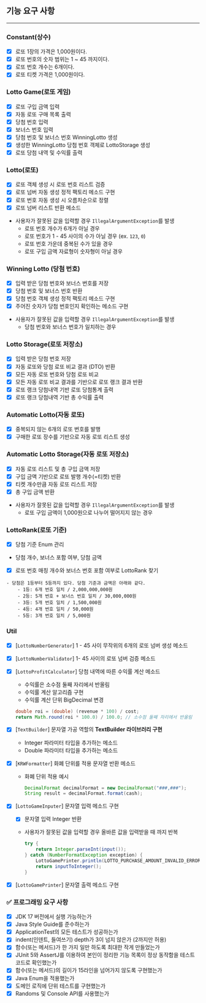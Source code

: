## 기능 요구 사항

---

### Constant(상수)

- [x]  로또 1장의 가격은 1,000원이다.
- [x]  로또 번호의 숫자 범위는 1 ~ 45 까지이다.
- [x]  로또 번호 개수는 6개이다.
- [x]  로또 티켓 가격은 1,000원이다.

### Lotto Game(로또 게임)

- [x]  로또 구입 금액 입력
- [x]  자동 로또 구매 목록 출력
- [x]  당첨 번호 입력
- [x]  보너스 번호 입력
- [x]  당첨 번호 및 보너스 번호 WinningLotto 생성
- [x]  생성한 WinningLotto 당첨 번호 객체로 LottoStorage 생성
- [x]  로또 당첨 내역 및 수익률 출력

### Lotto(로또)

- [x]  로또 객체 생성 시 로또 번호 리스트 검증
- [x]  로또 넘버 자동 생성 정적 팩토리 메소드 구현
- [x]  로또 번호 자동 생성 시 오름차순으로 정렬
- [x]  로또 넘버 리스트 반환 메소드

- 사용자가 잘못된 값을 입력할 경우 `IllegalArgumentException`를 발생
    - 로또 번호 개수가 6개가 아닐 경우
    - 로또 번호가 1 - 45 사이의 수가 아닐 경우 (ex. `123`, `0`)
    - 로또 번호 가운데 중복된 수가 있을 경우
    - 로또 구입 금액 자료형이 숫자형이 아닐 경우


### Winning Lotto (당첨 번호)

- [x]  입력 받은 당첨 번호와 보너스 번호를 저장
- [x]  당첨 번호 및 보너스 번호 반환
- [x]  당첨 번호 객체 생성 정적 팩토리 메소드 구현
- [x]  주어진 숫자가 당첨 번호인지 확인하는 메소드 구현

- 사용자가 잘못된 값을 입력할 경우 `IllegalArgumentException`를 발생
    - 당첨 번호와 보너스 번호가 일치하는 경우

### Lotto Storage(로또 저장소)

- [x]  입력 받은 당첨 번호 저장
- [x]  자동 로또와 당첨 로또 비교 결과 (DTO) 반환
- [x]  모든 자동 로또 번호와 당첨 로또 비교
- [x]  모든 자동 로또 비교 결과를 기반으로 로또 랭크 결과 반환
- [x]  로또 랭크 당첨내역 기반 로또 당첨통계 출력
- [x]  로또 랭크 당첨내역 기반 총 수익률 출력

### Automatic Lotto(자동 로또)

- [x]  중복되지 않는 6개의 로또 번호를 발행
- [x]  구매한 로또 장수를 기반으로 자동 로또 리스트 생성

### Automatic Lotto Storage(자동 로또 저장소)

- [x]  자동 로또 리스트 및 총 구입 금액 저장
- [x]  구입 금액 기반으로 로또 발행 개수(=티켓) 반환
- [x]  티켓 개수만큼 자동 로또 리스트 저장
- [x]  총 구입 금액 반환

- 사용자가 잘못된 값을 입력할 경우 `IllegalArgumentException`를 발생
    - 로또 구입 금액이 1,000원으로 나누어 떨어지지 않는 경우

### LottoRank(로또 기준)

- [x]  당첨 기준 Enum 관리
- 당첨 개수, 보너스 포함 여부, 당첨 금액
- [x]  로또 번호 매칭 개수와 보너스 번호 포함 여부로 LottoRank 찾기

```
- 당첨은 1등부터 5등까지 있다. 당첨 기준과 금액은 아래와 같다.
    - 1등: 6개 번호 일치 / 2,000,000,000원
    - 2등: 5개 번호 + 보너스 번호 일치 / 30,000,000원
    - 3등: 5개 번호 일치 / 1,500,000원
    - 4등: 4개 번호 일치 / 50,000원
    - 5등: 3개 번호 일치 / 5,000원
```

### Util

- [x]  [`LottoNumberGenerator`] 1 - 45 사이 무작위의 6개의 로또 넘버 생성 메소드
- [x]  [`LottoNumberValidator`] 1- 45 사이의 로또 넘버 검증 메소드
  - [x]  [`LottoProfitCalculator`] 당첨 내역에 따른 수익률 계산 메소드
      - 수익률은 소수점 둘째 자리에서 반올림
      - 수익률 계산 알고리즘 구현
      - 수익률 계산 단위 BigDecimal 변경

     ``` java
     double roi = (double) (revenue * 100) / cost;
     return Math.round(roi * 100.0) / 100.0; // 소수점 둘째 자리에서 반올림
     ```

- [x]  [`TextBuilder`] 문자열 가공 역할의 **TextBuilder 라이브러리 구현**
    - Integer 파라미터 타입을 추가하는 메소드
    - Double 파라미터 타입을 추가하는 메소드


- [x]  [`KRWFormatter`] 화폐 단위를 적용 문자열 반환 메소드
    - 화폐 단위 적용 예시

        ```java
        DecimalFormat decimalFormat = new DecimalFormat("###,###");
        String result = decimalFormat.format(cash);
        ```


- [x]  [`LottoGameInputer`] 문자열 입력 메소드 구현
    - [x]  문자열 입력 Integer 반환
    - 사용자가 잘못된 값을 입력할 경우 올바른 값을 입력받을 때 까지 반복

        ```java
        try {
            return Integer.parseInt(input());
        } catch (NumberFormatException exception) {
            LottoGamePrinter.println(LOTTO_PURCHASE_AMOUNT_INVALID_ERROR.getMessage());
            return inputToInteger();
        }
        ```


- [x]  [`LottoGamePrinter`] 문자열 출력 메소드 구현

### **✅ 프로그래밍 요구 사항**

- [x]  JDK 17 버전에서 실행 가능하는가
- [x]  Java Style Guide를 준수하는가
- [x]  ApplicationTest의 모든 테스트가 성공하는가
- [x]  indent(인덴트, 들여쓰기) depth가 3이 넘지 않은가 (2까지만 허용)
- [x]  함수(또는 메서드)가 한 가지 일만 하도록 최대한 작게 만들었는가
- [x]  JUnit 5와 AssertJ를 이용하여 본인이 정리한 기능 목록이 정상 동작함을 테스트 코드로 확인했는가
- [x]  함수(또는 메서드)의 길이가 15라인을 넘어가지 않도록 구현했는가
- [x]  Java Enum을 적용했는가
- [x]  도메인 로직에 단위 테스트를 구현했는가
- [x]  Randoms 및 Console API를 사용했는가